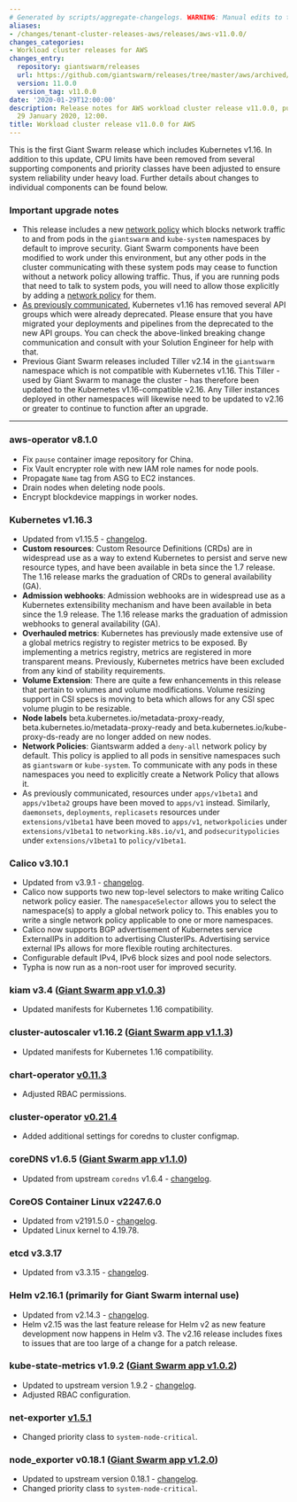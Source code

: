 ```yaml
---
# Generated by scripts/aggregate-changelogs. WARNING: Manual edits to this files will be overwritten.
aliases:
- /changes/tenant-cluster-releases-aws/releases/aws-v11.0.0/
changes_categories:
- Workload cluster releases for AWS
changes_entry:
  repository: giantswarm/releases
  url: https://github.com/giantswarm/releases/tree/master/aws/archived/v11.0.0
  version: 11.0.0
  version_tag: v11.0.0
date: '2020-01-29T12:00:00'
description: Release notes for AWS workload cluster release v11.0.0, published on
  29 January 2020, 12:00.
title: Workload cluster release v11.0.0 for AWS
---
```


This is the first Giant Swarm release which includes Kubernetes v1.16. In addition to this update, CPU limits have been removed from several supporting components and priority classes have been adjusted to ensure system reliability under heavy load. Further details about changes to individual components can be found below.

### Important upgrade notes
- This release includes a new [network policy](https://docs.giantswarm.io/guides/limiting-pod-communication-with-network-policies/#default-policies) which blocks network traffic to and from pods in the `giantswarm` and `kube-system` namespaces by default to improve security. Giant Swarm components have been modified to work under this environment, but any other pods in the cluster communicating with these system pods may cease to function without a network policy allowing traffic. Thus, if you are running pods that need to talk to system pods, you will need to allow those explicitly by adding a [network policy](https://docs.giantswarm.io/guides/limiting-pod-communication-with-network-policies/) for them.
- [As previously communicated](https://github.com/giantswarm/giantswarm/blob/master/news/2019/10/product/k8s_1.16_breaking_changes.md), Kubernetes v1.16 has removed several API groups which were already deprecated. Please ensure that you have migrated your deployments and pipelines from the deprecated to the new API groups. You can check the above-linked breaking change communication and consult with your Solution Engineer for help with that.
- Previous Giant Swarm releases included Tiller v2.14 in the `giantswarm` namespace which is not compatible with Kubernetes v1.16. This Tiller - used by Giant Swarm to manage the cluster - has therefore been updated to the Kubernetes v1.16-compatible v2.16. Any Tiller instances deployed in other namespaces will likewise need to be updated to v2.16 or greater to continue to function after an upgrade.

---

### aws-operator v8.1.0
- Fix `pause` container image repository for China.
- Fix Vault encrypter role with new IAM role names for node pools.
- Propagate `Name` tag from ASG to EC2 instances.
- Drain nodes when deleting node pools.
- Encrypt blockdevice mappings in worker nodes.

### Kubernetes v1.16.3
- Updated from v1.15.5 - [changelog](https://github.com/kubernetes/kubernetes/blob/master/CHANGELOG-1.16.md#kubernetes-v1160-release-notes).
- **Custom resources**: Custom Resource Definitions (CRDs) are in widespread use as a way to extend Kubernetes to persist and serve new resource types, and have been available in beta since the 1.7 release. The 1.16 release marks the graduation of CRDs to general availability (GA).
- **Admission webhooks**: Admission webhooks are in widespread use as a Kubernetes extensibility mechanism and have been available in beta since the 1.9 release. The 1.16 release marks the graduation of admission webhooks to general availability (GA).
- **Overhauled metrics**: Kubernetes has previously made extensive use of a global metrics registry to register metrics to be exposed. By implementing a metrics registry, metrics are registered in more transparent means. Previously, Kubernetes metrics have been excluded from any kind of stability requirements.
- **Volume Extension**: There are quite a few enhancements in this release that pertain to volumes and volume modifications. Volume resizing support in CSI specs is moving to beta which allows for any CSI spec volume plugin to be resizable.
- **Node labels** beta.kubernetes.io/metadata-proxy-ready, beta.kubernetes.io/metadata-proxy-ready and beta.kubernetes.io/kube-proxy-ds-ready are no longer added on new nodes.
- **Network Policies**: Giantswarm added a `deny-all` network policy by default. This policy is applied to all pods in sensitive namespaces such as `giantswarm` or `kube-system`. To communicate with any pods in these namespaces you need to explicitly create a Network Policy that allows it.
- As previously communicated, resources under `apps/v1beta1` and `apps/v1beta2` groups have been moved to `apps/v1` instead. Similarly, `daemonsets`, `deployments`, `replicasets` resources under `extensions/v1beta1` have been moved to `apps/v1`, `networkpolicies` under `extensions/v1beta1` to `networking.k8s.io/v1`, and `podsecuritypolicies` under `extensions/v1beta1` to `policy/v1beta1`.

### Calico v3.10.1
- Updated from v3.9.1 - [changelog](https://docs.projectcalico.org/v3.10/release-notes/).
- Calico now supports two new top-level selectors to make writing Calico network policy easier. The `namespaceSelector` allows you to select the namespace(s) to apply a global network policy to. This enables you to write a single network policy applicable to one or more namespaces.
- Calico now supports BGP advertisement of Kubernetes service ExternalIPs in addition to advertising ClusterIPs. Advertising service external IPs allows for more flexible routing architectures.
- Configurable default IPv4, IPv6 block sizes and pool node selectors.
- Typha is now run as a non-root user for improved security.

### kiam v3.4 ([Giant Swarm app v1.0.3](https://github.com/giantswarm/kiam-app/releases/tag/v1.0.3))
- Updated manifests for Kubernetes 1.16 compatibility.

### cluster-autoscaler v1.16.2 ([Giant Swarm app v1.1.3](https://github.com/giantswarm/cluster-autoscaler-app/releases/tag/v1.1.3))
- Updated manifests for Kubernetes 1.16 compatibility.

### chart-operator [v0.11.3](https://github.com/giantswarm/chart-operator/releases/tag/v0.11.3)
- Adjusted RBAC permissions.

### cluster-operator [v0.21.4](https://github.com/giantswarm/cluster-operator/releases/tag/v0.21.4)
- Added additional settings for coredns to cluster configmap.

### coreDNS v1.6.5 ([Giant Swarm app v1.1.0](https://github.com/giantswarm/coredns-app/blob/master/CHANGELOG.md#v110))
- Updated from upstream `coredns` v1.6.4 - [changelog](https://coredns.io/2019/11/05/coredns-1.6.5-release/).

### CoreOS Container Linux v2247.6.0
- Updated from v2191.5.0 - [changelog](https://coreos.com/releases/#2247.6.0).
- Updated Linux kernel to 4.19.78.

### etcd v3.3.17
- Updated from v3.3.15 - [changelog](https://github.com/etcd-io/etcd/blob/master/CHANGELOG-3.3.md#v3317-2019-10-11).

### Helm v2.16.1 (primarily for Giant Swarm internal use)
- Updated from v2.14.3 - [changelog](https://github.com/helm/helm/releases/tag/v2.16.1).
- Helm v2.15 was the last feature release for Helm v2 as new feature development now happens in Helm v3. The v2.16 release includes fixes to issues that are too large of a change for a patch release.

### kube-state-metrics v1.9.2 ([Giant Swarm app v1.0.2](https://github.com/giantswarm/kube-state-metrics-app/blob/master/CHANGELOG.md#v102))
- Updated to upstream version 1.9.2 - [changelog](https://github.com/kubernetes/kube-state-metrics/blob/master/CHANGELOG.md#v192--2020-01-13).
- Adjusted RBAC configuration.

### net-exporter [v1.5.1](https://github.com/giantswarm/net-exporter/blob/master/CHANGELOG.md#151-2020-01-08)
- Changed priority class to `system-node-critical`.

### node_exporter v0.18.1 ([Giant Swarm app v1.2.0](https://github.com/giantswarm/node-exporter-app/blob/master/CHANGELOG.md#120-2020-01-08))
- Updated to upstream version 0.18.1 - [changelog](https://github.com/prometheus/node_exporter/blob/master/CHANGELOG.md#0181--2019-06-04).
- Changed priority class to `system-node-critical`.
